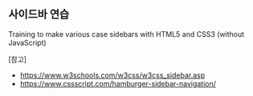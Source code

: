 ## 사이드바 연습

Training to make various case sidebars with HTML5 and CSS3 (without JavaScript)

[참고]
- https://www.w3schools.com/w3css/w3css_sidebar.asp
- https://www.cssscript.com/hamburger-sidebar-navigation/
